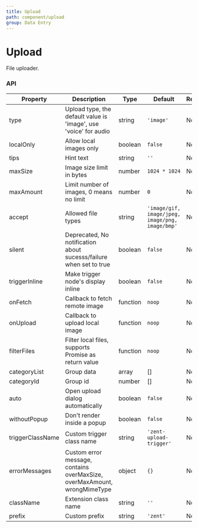 ```yaml
---
title: Upload
path: component/upload
group: Data Entry
---
```


# Upload

File uploader.

### API

| Property | Description | Type | Default | Required |
|------|------|------|--------|--------|
| type | Upload type, the default value is 'image', use 'voice' for audio | string | `'image'` | No |
| localOnly | Allow local images only | boolean | `false` | No |
| tips | Hint text | string | `''` | No |
| maxSize | Image size limit in bytes | number | `1024 * 1024` | No |
| maxAmount | Limit number of images, 0 means no limit | number | `0` | No |
| accept | Allowed file types | string | `'image/gif, image/jpeg, image/png, image/bmp'` | No |
| silent | Deprecated, No notification about sucesss/failure when set to true | boolean | `false` | No |
| triggerInline | Make trigger node's display inline | boolean | `false` | No |
| onFetch | Callback to fetch remote image | function | `noop` | No |
| onUpload | Callback to upload local image | function | `noop` | No |
| filterFiles | Filter local files, supports Promise as return value | function | `noop` | No |
| categoryList | Group data | array | [] | No |
| categoryId | Group id | number | [] | No |
| auto | Open upload dialog automatically | boolean | `false` | No |
| withoutPopup | Don't render inside a popup | boolean | `false` | No |
| triggerClassName | Custom trigger class name | string | `'zent-upload-trigger'` | No |
| errorMessages | Custom error message, contains overMaxSize, overMaxAmount, wrongMimeType | object | `{}` | No |
| className | Extension class name | string | `''` | No |
| prefix | Custom prefix | string | `'zent'` | No |

